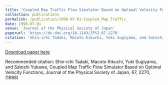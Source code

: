 ```yaml
---
title: "Coupled Map Traffic Flow Simulator Based on Optimal Velocity Functions"
collection: publications
permalink: /publication/1998-07-01-Coupled_Map_Traffic_
date: 1998-07-01
venue: 'Journal of the Physical Society of Japan'
paperurl: 'https://dx.doi.org/10.1143/JPSJ.67.2270'
citation: 'Shin-ichi Tadaki, Macoto Kikuchi, Yuki Sugiyama, and Satoshi Yukawa, Coupled Map Traffic Flow Simulator Based on Optimal Velocity Functions, Journal of the Physical Society of Japan,  <bf>67</bf>, 2270, (1998)'
---
```


<a href='https://dx.doi.org/10.1143/JPSJ.67.2270'>Download paper here</a>

Recommended citation: Shin-ichi Tadaki, Macoto Kikuchi, Yuki Sugiyama, and Satoshi Yukawa, Coupled Map Traffic Flow Simulator Based on Optimal Velocity Functions, Journal of the Physical Society of Japan,  <bf>67</bf>, 2270, (1998)
